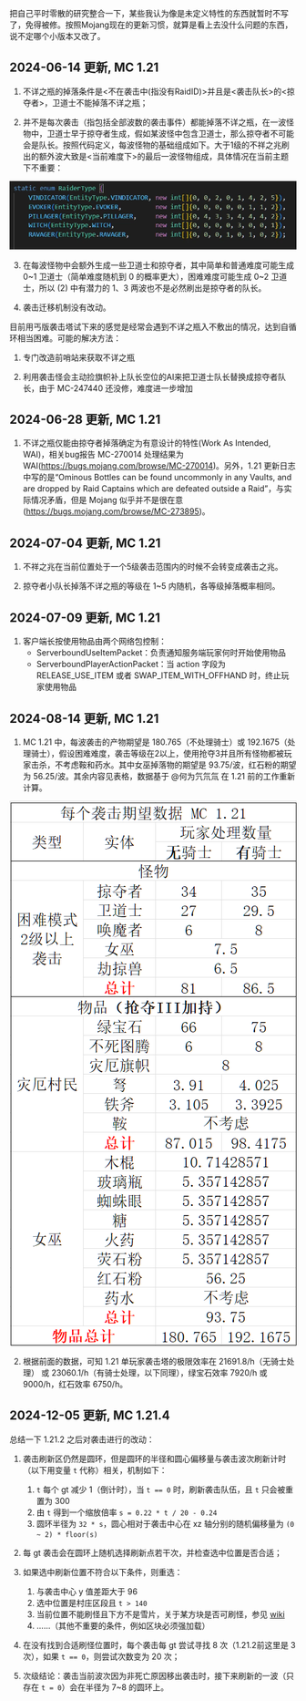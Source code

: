 把自己平时零散的研究整合一下，某些我认为像是未定义特性的东西就暂时不写了，免得被修。按照Mojang现在的更新习惯，就算是看上去没什么问题的东西，说不定哪个小版本又改了。


## 2024-06-14 更新, MC 1.21

1. 不详之瓶的掉落条件是<不在袭击中(指没有RaidID)>并且是<袭击队长>的<掠夺者>，卫道士不能掉落不详之瓶；

2. 并不是每次袭击（指包括全部波数的袭击事件）都能掉落不详之瓶，在一波怪物中，卫道士早于掠夺者生成，假如某波怪中包含卫道士，那么掠夺者不可能会是队长。按照代码定义，每波怪物的基础组成如下。大于1级的不祥之兆刷出的额外波大致是<当前难度下>的最后一波怪物组成，具体情况在当前主题下不重要：

![each_wave](./img/note/each_wave.png)

3. 在每波怪物中会额外生成一些卫道士和掠夺者，其中简单和普通难度可能生成 0\~1 卫道士（简单难度随机到 0 的概率更大），困难难度可能生成 0\~2 卫道士，所以 (2) 中有潜力的 1、3 两波也不是必然刷出是掠夺者的队长。

4. 袭击迁移机制没有改动。


目前用丐版袭击塔试下来的感觉是经常会遇到不详之瓶入不敷出的情况，达到自循环相当困难。可能的解决方法：

1. 专门改造前哨站来获取不详之瓶

2. 利用袭击怪会主动捡旗帜补上队长空位的AI来把卫道士队长替换成掠夺者队长，由于 MC-247440 还没修，难度进一步增加


## 2024-06-28 更新, MC 1.21

1. 不详之瓶仅能由掠夺者掉落确定为有意设计的特性(Work As Intended, WAI)，相关bug报告 MC-270014 处理结果为 WAI(https://bugs.mojang.com/browse/MC-270014)。另外，1.21 更新日志中写的是“Ominous Bottles can be found uncommonly in any Vaults, and are dropped by Raid Captains which are defeated outside a Raid”，与实际情况矛盾，但是 Mojang 似乎并不是很在意(https://bugs.mojang.com/browse/MC-273895)。



## 2024-07-04 更新, MC 1.21

1. 不祥之兆在当前位置处于一个5级袭击范围内的时候不会转变成袭击之兆。

2. 掠夺者小队长掉落不详之瓶的等级在 1\~5 内随机，各等级掉落概率相同。


## 2024-07-09 更新, MC 1.21

1. 客户端长按使用物品由两个网络包控制：
   - ServerboundUseItemPacket：负责通知服务端玩家何时开始使用物品
   - ServerboundPlayerActionPacket：当 action 字段为 RELEASE_USE_ITEM 或者 SWAP_ITEM_WITH_OFFHAND 时，终止玩家使用物品


## 2024-08-14 更新, MC 1.21

1. MC 1.21 中，每波袭击的产物期望是 180.765（不处理骑士）或 192.1675（处理骑士），假设困难难度，袭击等级在2以上，使用抢夺3并且所有怪物都被玩家击杀，不考虑鞍和药水。其中女巫掉落物的期望是 93.75/波，红石粉的期望为 56.25/波。其余内容见表格，数据基于 @何为氕氘氚 在 1.21 前的工作重新计算。

![Drops](img/note/drops.png)

2. 根据前面的数据，可知 1.21 单玩家袭击塔的极限效率在 21691.8/h（无骑士处理） 或 23060.1/h（有骑士处理，以下同理），绿宝石效率 7920/h 或 9000/h，红石效率 6750/h。


## 2024-12-05 更新, MC 1.21.4

总结一下 1.21.2 之后对袭击进行的改动：

1. 袭击刷新区仍然是圆环，但是圆环的半径和圆心偏移量与袭击波次刷新计时（以下用变量 `t` 代称）相关，机制如下：
   1. `t` 每个 gt 减少 1（倒计时），当 `t == 0` 时，刷新袭击队伍，且 `t` 只会被重置为 300
   2. 由 `t` 得到一个缩放倍率 `s = 0.22 * t / 20 - 0.24`
   3. 圆环半径为 `32 * s`，圆心相对于袭击中心在 xz 轴分别的随机偏移量为 `(0 ~ 2) * floor(s)`

2. 每 gt 袭击会在圆环上随机选择刷新点若干次，并检查选中位置是否合适；

3. 如果选中刷新位置不符合以下条件，则重选：
   1. 与袭击中心 y 值差距大于 96
   2. 选中位置是村庄区段且 `t > 140`
   3. 当前位置不能刷怪且下方不是雪片，关于某方块是否可刷怪，参见 [wiki](https://zh.minecraft.wiki/?curid=7615#%E5%8F%AF%E7%94%9F%E6%88%90%E4%BD%8D%E7%BD%AE)
   4. ……（其他不重要的条件，例如区块必须强加载）

4. 在没有找到合适刷怪位置时，每个袭击每 gt 尝试寻找 8 次（1.21.2前这里是 3 次），如果 `t == 0`，则尝试次数变为 20 次；

5. 次级结论：袭击当前波次因为非死亡原因移出袭击时，接下来刷新的一波（只存在 `t = 0`）会在半径为 7~8 的圆环上。